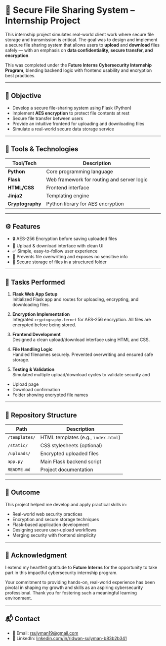 # 🔐 Secure File Sharing System – Internship Project

This internship project simulates real-world client work where secure file storage and transmission is critical. The goal was to design and implement a secure file sharing system that allows users to **upload** and **download** files safely — with an emphasis on **data confidentiality, secure transfer, and encryption**.

This was completed under the **Future Interns Cybersecurity Internship Program**, blending backend logic with frontend usability and encryption best practices.

---

## 🎯 Objective

- Develop a secure file-sharing system using Flask (Python)
- Implement **AES encryption** to protect file contents at rest
- Secure file transfer between users
- Provide an intuitive frontend for uploading and downloading files
- Simulate a real-world secure data storage service

---

## 🧰 Tools & Technologies

| Tool/Tech         | Description                                 |
|-------------------|---------------------------------------------|
| **Python**        | Core programming language                   |
| **Flask**         | Web framework for routing and server logic  |
| **HTML/CSS**      | Frontend interface                          |
| **Jinja2**        | Templating engine                           |
| **Cryptography**  | Python library for AES encryption           |

---

## ⚙️ Features

- 🔒 AES-256 Encryption before saving uploaded files  
- 📁 Upload & download interface with clean UI  
- ✅ Simple, easy-to-follow user experience  
- 🚫 Prevents file overwriting and exposes no sensitive info  
- 📂 Secure storage of files in a structured folder  

---

## 🧪 Tasks Performed

1. **Flask Web App Setup**  
   Initialized Flask app and routes for uploading, encrypting, and downloading files.

2. **Encryption Implementation**  
   Integrated `cryptography.fernet` for AES-256 encryption. All files are encrypted before being stored.

3. **Frontend Development**  
   Designed a clean upload/download interface using HTML and CSS.

4. **File Handling Logic**  
   Handled filenames securely. Prevented overwriting and ensured safe storage.

5. **Testing & Validation**  
   Simulated multiple upload/download cycles to validate security and 
- Upload page  
- Download confirmation  
- Folder showing encrypted file names  

---

## 📂 Repository Structure

| Path              | Description                              |
|-------------------|------------------------------------------|
| `/templates/`     | HTML templates (e.g., `index.html`)      |
| `/static/`        | CSS stylesheets (optional)               |
| `/uploads/`       | Encrypted uploaded files                 |
| `app.py`          | Main Flask backend script                |
| `README.md`       | Project documentation                    |

---

## 🚀 Outcome

This project helped me develop and apply practical skills in:

- Real-world web security practices  
- Encryption and secure storage techniques  
- Flask-based application development  
- Designing secure user-upload workflows  
- Merging security with frontend simplicity  

---

## 🙏 Acknowledgment

I extend my heartfelt gratitude to **Future Interns** for the opportunity to take part in this impactful cybersecurity internship program.

Your commitment to providing hands-on, real-world experience has been pivotal in shaping my growth and skills as an aspiring cybersecurity professional. Thank you for fostering such a meaningful learning environment.

---

## 📬 Contact

- 📧 Email: [rsulyman19@gmail.com](mailto:rsulyman19@gmail.com)  
- 🔗 LinkedIn: [linkedin.com/in/ridwan-sulyman-b83b2b341](https://linkedin.com/in/ridwan-sulyman-b83b2b341)
